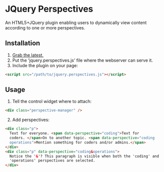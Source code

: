 JQuery Perspectives
===================
An HTML5+JQuery plugin enabling users to dynamically view content according to
one or more perspectives.

Installation
------------
1. [Grab the latest.](https://github.com/DogFoodSoftware/jquery-perspectives/archive/master.zip)
2. Put the 'jquery.perspectives.js' file where the webserver can serve it.
3. Include the plugin on your page:
```HTML
<script src="/path/to/jquery.perspectives.js"></script>
```

Usage
-----
1. Tell the control widget where to attach:

```HTML
<div class="perspective-manager" />
```
2. Add perspectives:

```HTML
<div class="p">
  Text for everyone. <span data-perspective="coding">Text for
  coders. </span>On to another topic. <span data-perspective="coding
  operations">Mention something for coders and/or admins.</span>
</div>
<div class="p" data-perspective="coding&operations">
  Notice the '&'? This paragraph is visible when both the 'coding' and
  'operations' perspectives are selected.
</div>
```
